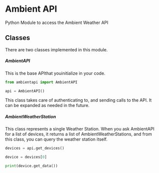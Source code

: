 Ambient API
==========================

Python Module to access the Ambient Weather API

## Classes
There are two classes implemented in this module.

##### AmbientAPI
This is the base APIthat youinitialize in your code.

```python
from ambientapi import AmbientAPI

api = AmbientAPI()
``` 
This class takes care of authenticating to, and sending calls to the API.  It can be expanded as needed in the future.

##### AmbientWeatherStation
This class represents a single Weather Station.  When you ask AmbientAPI for a list of devices,
it returns a list of AmbientWeatherStations, and from this class, you can query the weather station itself.

```python
devices = api.get_devices()

device = devices[0]

print(device.get_data())
```